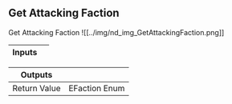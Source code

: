 ## Get Attacking Faction
Get Attacking Faction
![[../img/nd_img_GetAttackingFaction.png]]

|Inputs||
|--|--|

|Outputs||
|--|--|
| Return Value | EFaction Enum |
